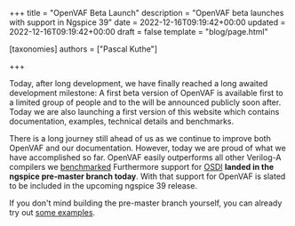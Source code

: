 +++
title = "OpenVAF Beta Launch"
description = "OpenVAF beta launches with support in Ngspice 39"
date = 2022-12-16T09:19:42+00:00
updated = 2022-12-16T09:19:42+00:00
draft = false
template = "blog/page.html"

[taxonomies]
authors = ["Pascal Kuthe"]

+++

Today, after long development, we have finally reached a long awaited development milestone:
A first beta version of OpenVAF is available first to a limited group of people and to the
will be announced publicly soon after.
Today we are also launching a first version of this website which contains documentation,
examples, technical details and benchmarks.

There is a long journey still ahead of us as we continue to improve both OpenVAF and our documentation.
However, today we are proud of what we have accomplished so far.
OpenVAF easily outperforms all other Verilog-A compilers we [benchmarked](../../docs/details/performance)
Furthermore support for [OSDI](../../docs/details/osdi) **landed in the ngspice pre-master branch today**.
With that support for OpenVAF is slated to be included in the upcoming ngspice 39 release.

If you don't mind building the pre-master branch yourself,
you can already try out [some examples](../../docs/getting-started/examples).
